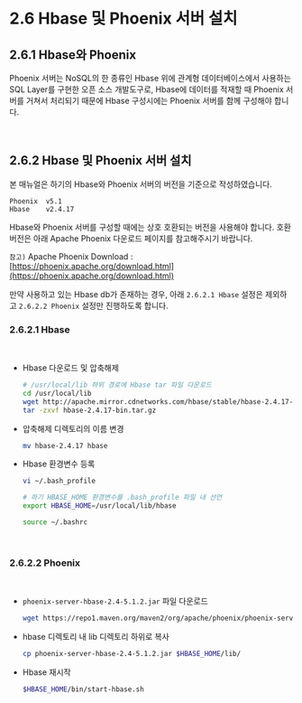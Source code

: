 # 2.6 Hbase 및 Phoenix 서버 설치

## 2.6.1 Hbase와 Phoenix
Phoenix 서버는 NoSQL의 한 종류인 Hbase 위에 관계형 데이터베이스에서 사용하는 SQL Layer를 구현한 오픈 소스 개발도구로, Hbase에 데이터를 적재할 때 Phoenix 서버를 거쳐서 처리되기 때문에 Hbase 구성시에는 Phoenix 서버를 함께 구성해야 합니다. 

<br/>

## 2.6.2 Hbase 및 Phoenix 서버 설치

본 매뉴얼은 하기의 Hbase와 Phoenix 서버의 버전을 기준으로 작성하였습니다.

```
Phoenix  v5.1 
Hbase    v2.4.17 
```

Hbase와 Phoenix 서버를 구성할 때에는 상호 호환되는 버전을 사용해야 합니다. 호환 버전은 아래 Apache Phoenix 다운로드 페이지를 참고해주시기 바랍니다. <br/>

`참고)` Apache Phoenix Download : [https://phoenix.apache.org/download.html](https://phoenix.apache.org/download.html)


만약 사용하고 있는 Hbase db가 존재하는 경우, 아래 `2.6.2.1 Hbase` 설정은 제외하고 `2.6.2.2 Phoenix` 설정만 진행하도록 합니다. 
<br/>

### 2.6.2.1 Hbase

<br/>

- Hbase 다운로드 및 압축해제

    ```bash
    # /usr/local/lib 하위 경로에 Hbase tar 파일 다운로드
    cd /usr/local/lib
    wget http://apache.mirror.cdnetworks.com/hbase/stable/hbase-2.4.17-bin.tar.gz
    tar -zxvf hbase-2.4.17-bin.tar.gz 
    ```

- 압축해제 디렉토리의 이름 변경

    ```bash
    mv hbase-2.4.17 hbase
    ```

- Hbase 환경변수 등록

    ```bash
    vi ~/.bash_profile

    # 하기 HBASE_HOME 환경변수를 .bash_profile 파일 내 선언
    export HBASE_HOME=/usr/local/lib/hbase

    source ~/.bashrc
    ```

<br/>

### 2.6.2.2 Phoenix

<br/>

- `phoenix-server-hbase-2.4-5.1.2.jar` 파일 다운로드

    ```bash
    wget https://repo1.maven.org/maven2/org/apache/phoenix/phoenix-server-hbase-2.4/5.1.2/phoenix-server-hbase-2.4-5.1.2.jar
    ```

- hbase 디렉토리 내 lib 디렉토리 하위로 복사

    ```bash
    cp phoenix-server-hbase-2.4-5.1.2.jar $HBASE_HOME/lib/
    ```

- Hbase 재시작
    ```bash
    $HBASE_HOME/bin/start-hbase.sh
    ```
